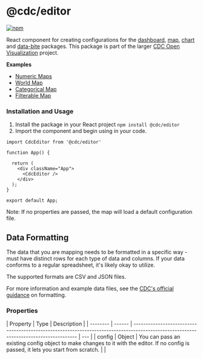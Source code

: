 # @cdc/editor

[![npm](https://img.shields.io/npm/v/@cdc/editor)](https://www.npmjs.com/package/@cdc/editor)

React component for creating configurations for the [dashboard](https://github.com/CDCgov/cdc-open-viz/tree/integration/main/dashboard), [map](https://github.com/CDCgov/cdc-open-viz/tree/main/packages/map), [chart](https://github.com/CDCgov/cdc-open-viz/tree/main/packages/chart) and [data-bite](https://github.com/CDCgov/cdc-open-viz/tree/main/packages/data-bite) packages. This package is part of the larger [CDC Open Visualization](https://github.com/CDCgov/cdc-open-viz) project.

**Examples**

- [Numeric Maps](https://www.cdc.gov/wcms/4.0/cdc-wp/data-presentation/examples/example-numeric-maps.html)
- [World Map](https://www.cdc.gov/wcms/4.0/cdc-wp/data-presentation/examples/example-world-data-map.html)
- [Categorical Map](https://www.cdc.gov/wcms/4.0/cdc-wp/data-presentation/examples/example-categorical-maps.html)
- [Filterable Map](https://www.cdc.gov/wcms/4.0/cdc-wp/data-presentation/examples/example-numeric-maps-filterable.html)

### Installation and Usage

1. Install the package in your React project `npm install @cdc/editor`
2. Import the component and begin using in your code.

```JSX
import CdcEditor from '@cdc/editor'

function App() {

  return (
    <div className="App">
      <CdcEditor />
    </div>
  );
}

export default App;
```

Note: If no properties are passed, the map will load a default configuration file.

## Data Formatting

The data that you are mapping needs to be formatted in a specific way - must have distinct rows for each type of data and columns. If your data conforms to a regular spreadsheet, it's likely okay to utilize.

The supported formats are CSV and JSON files.

For more information and example data files, see the [CDC's official guidance](https://www.cdc.gov/wcms/4.0/cdc-wp/data-presentation/instructions/data-map-instructions.html) on formatting.

### Properties

| Property | Type   | Description                                                                                                                           |
| -------- | ------ | ------------------------------------------------------------------------------------------------------------------------------------- | --- |
| config   | Object | You can pass an existing config object to make changes to it with the editor. If no config is passed, it lets you start from scratch. |     |

